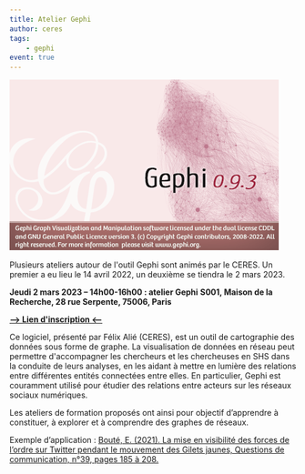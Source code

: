 ```yaml
---
title: Atelier Gephi
author: ceres
tags:
    - gephi
event: true
---
```


![Gephi](gephi.png)

Plusieurs ateliers autour de l'outil Gephi sont animés par le CERES. Un premier a eu lieu le 14 avril 2022, un deuxième se tiendra le 2 mars 2023.

**Jeudi 2 mars 2023 – 14h00-16h00 : atelier Gephi**
**S001, Maison de la Recherche, 28 rue Serpente, 75006, Paris**

**[--> Lien d'inscription <--](https://framaforms.org/atelier-gephi-du-02032023-1666596928)**

Ce logiciel, présenté par Félix Alié (CERES), est un outil de cartographie des données sous forme de graphe. La visualisation de données en réseau peut permettre d'accompagner les chercheurs et les chercheuses en SHS dans la conduite de leurs analyses, en les aidant à mettre en lumière des relations entre différentes entités connectées entre elles. En particulier, Gephi est couramment utilisé pour étudier des relations entre acteurs sur les réseaux sociaux numériques.

Les ateliers de formation proposés ont ainsi pour objectif d’apprendre à constituer, à explorer et à comprendre des graphes de réseaux.

Exemple d’application : [Bouté, E. (2021). La mise en visibilité des forces de l’ordre sur Twitter pendant le mouvement des Gilets jaunes, Questions de communication,  n°39, pages 185 à 208.](https://www.cairn.info/revue-questions-de-communication-2021-1-page-185.htm)